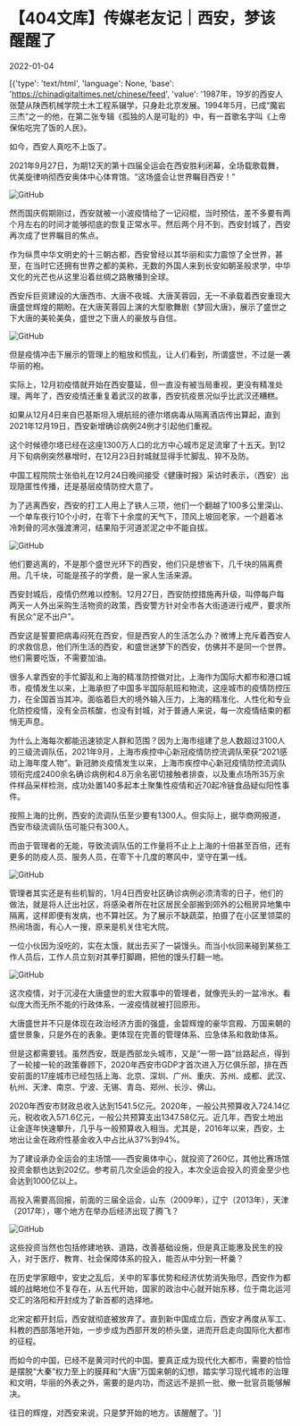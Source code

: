 # 【404文库】传媒老友记｜西安，梦该醒醒了

2022-01-04

[{'type': 'text/html', 'language': None, 'base': 'https://chinadigitaltimes.net/chinese/feed', 'value': '1987年，19岁的西安人张楚从陕西机械学院土木工程系辍学，只身赴北京发展。1994年5月，已成“魔岩三杰”之一的他，在第二张专辑《孤独的人是可耻的》中，有一首歌名字叫《上帝保佑吃完了饭的人民》。

如今，西安人真吃不上饭了。

2021年9月27日，为期12天的第十四届全运会在西安胜利闭幕，全场载歌载舞，优美旋律响彻西安奥体中心体育馆。“这场盛会让世界瞩目西安！”

![GitHub](https://chinadigitaltimes.net/chinese/files/2022/01/post-675415-61d427f7f30f8.)

然而国庆假期刚过，西安就被一小波疫情给了一记闷棍，当时预估，差不多要有两个月左右的时间才能够彻底的恢复正常水平。然后两个月不到，西安封城了，西安再次成了世界瞩目的焦点。

作为纵贯中华文明史的十三朝古都，西安曾经以其华丽和实力震惊了全世界，甚至，在当时它还拥有世界之都的美称，无数的外国人来到长安如朝圣般求学，中华文化的光芒也从这里沿着丝绸之路散播到全球。

西安斥巨资建设的大唐西市、大唐不夜城、大唐芙蓉园，无一不承载着西安重现大唐盛世辉煌的期盼。在大唐芙蓉园上演的大型歌舞剧《梦回大唐》，展示了盛世之下大唐的美轮美奂，盛世之下唐人的豪放与自信。

![GitHub](https://chinadigitaltimes.net/chinese/files/2022/01/image-1641293777510.png)

但是疫情冲击下展示的管理上的粗放和慌乱，让人们看到，所谓盛世，不过是一袭华丽的袍。

实际上，12月初疫情就开始在西安蔓延，但一直没有被当局重视，更没有精准处理。两年了，西安疫情还重复着武汉的故事，西安抗疫景况似乎比武汉还糟糕。

如果从12月4日来自巴基斯坦入境航班的德尔塔病毒从隔离酒店传出算起，直到2021年12月19日，西安新增确诊病例24例才引起他们重视。

这个时候德尔塔已经在这座1300万人口的北方中心城市足足流窜了十五天。到12月下旬病例突然暴增时，在12月23日封城就显得手忙脚乱、猝不及防。

中国工程院院士张伯礼在12月24日晚间接受《健康时报》采访时表示，（西安）出现隐匿性传播，还是基层疫情防控大意了。

为了逃离西安，西安的打工人用上了铁人三项，他们一个翻越了100多公里深山、一个单车夜行10个小时，在零下十余度的天气下，顶风上坡回老家，一个趟着冰冷刺骨的河水强渡渭河，结果陷于河道淤泥之中不能自拔。

![GitHub](https://chinadigitaltimes.net/chinese/files/2022/01/post-675415-61d427f81acb6.png)

他们要逃离的，不是那个盛世光环下的西安，他们只是想省下，几千块的隔离费用。几千块，可能是孩子的学费，是一家人生活来源。

西安封城后，疫情仍然难以控制。12月27日，西安防控措施再升级，叫停每户每两天一人外出采购生活物资的政策，西安警方针对全市各大街道进行戒严，要求所有民众“足不出户”。

西安这是誓要把病毒闷死在西安，但是西安人的生活怎么办？微博上充斥着西安人的求救信息，他们所生活的西安，和盛世迷梦下的西安，仿佛并不是同一个世界。他们需要吃饭，不需要加油。

很多人拿西安的手忙脚乱和上海的精准防控做对比，上海作为国际大都市和港口城市，疫情发生以来，上海承担了中国多半国际航班和物流，这座城市的疫情防控压力，在全国首当其冲。面临着巨大的境外输入压力，上海的精准化、人性化和专业化防控疫情，没有全员核酸，也没有封城，对于普通人来说，每一次疫情结束的都悄无声息。

为什么上海每次都能迅速锁定人群和范围？因为上海市组建了总人数超过3100人的三级流调队伍，2021年9月，上海市疾控中心新冠疫情防控流调队荣获“2021感动上海年度人物”。新冠肺炎疫情发生以来，上海市疾控中心新冠疫情防控流调队领衔完成2400余名确诊病例和4.8万余名密切接触者排查，以及重点场所35万余件样品采样检测，成功处置140多起本土聚集性疫情和近70起冷链食品疑似阳性事件。

按照上海的比例，西安的流调队伍至少要有1300人。但实际上，据华商网报道，西安市级流调队伍可能只有300人。

而由于管理者的无能，导致流调队伍的工作量将不止上上海的十倍甚至百倍，还有更多的防疫人员、服务人员，在零下十几度的寒风中，坚守在第一线。

![GitHub](https://chinadigitaltimes.net/chinese/files/2022/01/post-675415-61d427f822e77.)

管理者其实还是有些机智的，1月4日西安社区确诊病例必须清零的日子，他们的做法，就是将人迁出社区，将感染者所在社区居民全部搬到郊外的公租房异地集中隔离，这样即便有发病，也不算社区。为了展示不缺蔬菜，拍摄了在小区里领菜的热闹场面，有心人一搜，原来是机关住宅大院。

一位小伙因为没吃的，实在太饿，就出去买了一袋馒头。而当小伙回来碰到某些工作人员后，工作人员立刻对其拳打脚踢，把他的馒头打翻一地。

![GitHub](https://chinadigitaltimes.net/chinese/files/2022/01/post-675415-61d427f82b50c.)

这次疫情，对于沉浸在大唐盛世的宏大叙事中的管理者，就像兜头的一盆冷水。看似庞大而无所不能的行政体系，一波疫情就被打回原形。

大唐盛世并不只是体现在政治经济方面的强盛，金碧辉煌的豪华宫殿、万国来朝的盛世景象，只是外在的表象。更体现在完善的管理体系、应急体系和救助体系。

但是这都需要钱。虽然西安，既是西部龙头城市，又是“一带一路”丝路起点，得到了一轮接一轮的政策眷顾下，2020年西安市GDP才首次进入万亿俱乐部，排在西安前面的17座城市已经包括上海、北京、深圳、广州、重庆、苏州、成都、武汉、杭州、天津、南京、宁波、无锡、青岛、郑州、长沙、佛山。

2020年西安市财政总收入达到1541.5亿元。2020年，一般公共预算收入724.14亿元，税收收入571.6亿元，一般公共预算支出1347.58亿元。近几年，西安土地出让金逐年快速攀升，几乎与一般预算收入相当。尤其是，2016年以来，西安，土地出让金在政府性基金收入中占比从37%到94%。

为了建设承办全运会的主场馆——西安奥体中心，就投资了260亿，其他比赛场馆投资金额也达到202亿。参考前几次全运会的投入，本次全运会投入的资金至少也会达到1000亿以上。

高投入需要高回报，前面的三届全运会，山东（2009年），辽宁（2013年），天津（2017年），哪个地方在举办后经济出现了腾飞？

![GitHub](https://chinadigitaltimes.net/chinese/files/2022/01/post-675415-61d427f83775d.)

这些投资当然也包括修建地铁、道路，改善基础设施，但是真正能惠及民生的投入，对于医疗、教育、社会保障体系的投入，能否从中分到一杯羹？

在历史学家眼中，安史之乱后，关中的军事优势和经济优势消失殆尽，西安作为都城的战略地位不复存在，从五代开始，国家的政治中心就开始东移，位于南北运河交汇的洛阳和开封成为了新首都的选择地。

北宋定都开封后，西安就彻底被放弃了。直到新中国成立后，西安才再度从军工、科教的西部落地开始，一步步成为西部开发的桥头堡，进而开启走向国际化大都市的征程。

而如今的中国，已经不是黄河时代的中国。要真正成为现代化大都市，需要的恰恰是摆脱“大秦”权力至上的膜拜和“大唐”万国来朝的幻想，踏实学习现代城市的治理和文明，华丽的外表之外，需要的是内功，而这远不是抓一批、撤一批官员能够解决。

往日的辉煌，对西安来说，只是梦开始的地方。该醒醒了。'}]